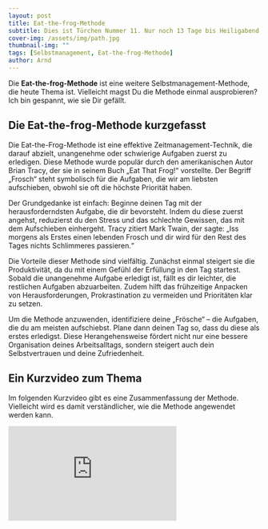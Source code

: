 ```yaml
---
layout: post
title: Eat-the-frog-Methode
subtitle: Dies ist Türchen Nummer 11. Nur noch 13 Tage bis Heiligabend!
cover-img: /assets/img/path.jpg
thumbnail-img: ""
tags: [Selbstmanagement, Eat-the-frog-Methode]
author: Arnd
---
```


Die **Eat-the-frog-Methode** ist eine weitere Selbstmanagement-Methode, die heute Thema ist. Vielleicht magst Du die Methode einmal ausprobieren? Ich bin gespannt, wie sie Dir gefällt.

## Die Eat-the-frog-Methode kurzgefasst

Die Eat-the-Frog-Methode ist eine effektive Zeitmanagement-Technik, die darauf abzielt, unangenehme oder schwierige Aufgaben zuerst zu erledigen. Diese Methode wurde populär durch den amerikanischen Autor Brian Tracy, der sie in seinem Buch „Eat That Frog!“ vorstellte. Der Begriff „Frosch“ steht symbolisch für die Aufgaben, die wir am liebsten aufschieben, obwohl sie oft die höchste Priorität haben.

Der Grundgedanke ist einfach: Beginne deinen Tag mit der herausforderndsten Aufgabe, die dir bevorsteht. Indem du diese zuerst angehst, reduzierst du den Stress und das schlechte Gewissen, das mit dem Aufschieben einhergeht. Tracy zitiert Mark Twain, der sagte: „Iss morgens als Erstes einen lebenden Frosch und dir wird für den Rest des Tages nichts Schlimmeres passieren.“ 

Die Vorteile dieser Methode sind vielfältig. Zunächst einmal steigert sie die Produktivität, da du mit einem Gefühl der Erfüllung in den Tag startest. Sobald die unangenehme Aufgabe erledigt ist, fällt es dir leichter, die restlichen Aufgaben abzuarbeiten. Zudem hilft das frühzeitige Anpacken von Herausforderungen, Prokrastination zu vermeiden und Prioritäten klar zu setzen.

Um die Methode anzuwenden, identifiziere deine „Frösche“ – die Aufgaben, die du am meisten aufschiebst. Plane dann deinen Tag so, dass du diese als erstes erledigst. Diese Herangehensweise fördert nicht nur eine bessere Organisation deines Arbeitsalltags, sondern steigert auch dein Selbstvertrauen und deine Zufriedenheit.

## Ein Kurzvideo zum Thema

Im folgenden Kurzvideo gibt es eine Zusammenfassung der Methode. Vielleicht wird es damit verständlicher, wie die Methode angewendet werden kann.

<iframe width="336" height="189" src="https://www.youtube.com/embed/qXgKaJsmwz4?si=kDZdW2PwSfwlrfW5" title="YouTube video player" frameborder="0" allow="accelerometer; autoplay; clipboard-write; encrypted-media; gyroscope; picture-in-picture; web-share" referrerpolicy="strict-origin-when-cross-origin" allowfullscreen></iframe>